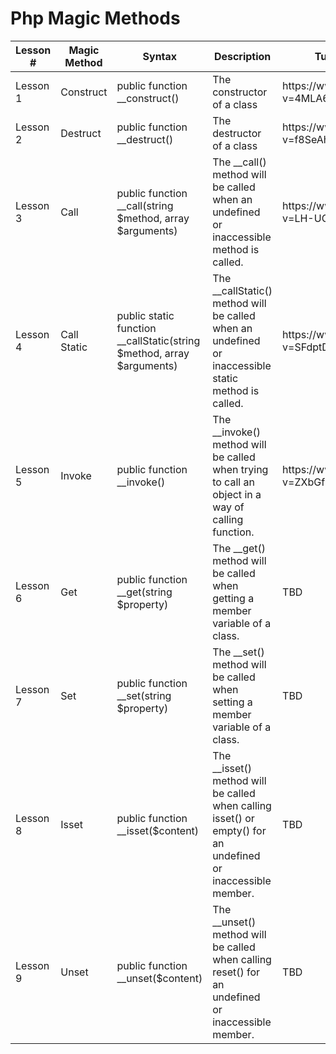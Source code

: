 # Php Magic Methods

<table>
  <thead>
    <tr>
        <th>Lesson #</th>
        <th>Magic Method</th>
        <th>Syntax</th>
        <th>Description</th>
        <th>Tutorial Screencast</th>
    </tr>
  </thead>
  <tbody>
    <tr>
        <td>Lesson 1</td>
        <td>Construct</td>
        <td>public function __construct()</td>
        <td>The constructor of a class</td>
        <td>https://www.youtube.com/watch?v=4MLA6ssPHGA</td>
    </tr>
    <tr>
        <td>Lesson 2</td>
        <td>Destruct</td>
        <td>public function __destruct()</td>
        <td>The destructor of a class</td>
        <td>https://www.youtube.com/watch?v=f8SeAh_pZ80</td>
    </tr>
    <tr>
        <td>Lesson 3</td>
        <td>Call</td>
        <td>public function __call(string $method, array $arguments)</td>
        <td>The __call() method will be called when an undefined or inaccessible method is called.</td>
        <td>https://www.youtube.com/watch?v=LH-UCiPseP8</td>
    </tr>
    <tr>
        <td>Lesson 4</td>
        <td>Call Static</td>
        <td>public static function __callStatic(string $method, array $arguments)</td>
        <td>The __callStatic() method will be called when an undefined or inaccessible static method is called.</td>
        <td>https://www.youtube.com/watch?v=SFdptDojwJ8</td>
    </tr>
      <tr>
        <td>Lesson 5</td>
        <td>Invoke</td>
        <td>public function __invoke()</td>
        <td>The __invoke() method will be called when trying to call an object in a way of calling function.</td>
        <td>https://www.youtube.com/watch?v=ZXbGfMcFzUM</td>
    </tr>
    <tr>
        <td>Lesson 6</td>
        <td>Get</td>
        <td>public function __get(string $property)</td>
        <td>The __get() method will be called when getting a member variable of a class.</td>
        <td>TBD</td>
    </tr>
    <tr>
        <td>Lesson 7</td>
        <td>Set</td>
        <td>public function __set(string $property)</td>
        <td>The __set() method will be called when setting a member variable of a class.</td>
        <td>TBD</td>
    </tr>
    <tr>
        <td>Lesson 8</td>
        <td>Isset</td>
        <td>public function __isset($content)</td>
        <td>The __isset() method will be called when calling isset()  or empty() for an undefined or inaccessible member.</td>
        <td>TBD</td>
    </tr>
    <tr>
        <td>Lesson 9</td>
        <td>Unset</td>
        <td>public function __unset($content)</td>
        <td>The __unset() method will be called when calling reset() for an undefined or inaccessible member.</td>
        <td>TBD</td>
    </tr>
  </tbody>
</table>
